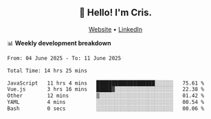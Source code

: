 
<h2 align="center">👋 Hello! I'm Cris.</h2>
<p align="center">
  <a href="https://www.criscunas.dev">Website</a> •
  <a href="https://www.linkedin.com/in/cristophercunas/">LinkedIn</a> 
</p>


📊 **Weekly development breakdown**
<!--START_SECTION:waka-->

```txt
From: 04 June 2025 - To: 11 June 2025

Total Time: 14 hrs 25 mins

JavaScript   11 hrs 4 mins   ███████████████████░░░░░░   75.61 %
Vue.js       3 hrs 16 mins   █████▓░░░░░░░░░░░░░░░░░░░   22.38 %
Other        12 mins         ▒░░░░░░░░░░░░░░░░░░░░░░░░   01.42 %
YAML         4 mins          ░░░░░░░░░░░░░░░░░░░░░░░░░   00.54 %
Bash         0 secs          ░░░░░░░░░░░░░░░░░░░░░░░░░   00.06 %
```

<!--END_SECTION:waka-->

